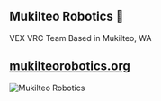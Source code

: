 ## Mukilteo Robotics 🤖
VEX VRC Team Based in Mukilteo, WA

[mukilteorobotics.org](https://mukilteorobotics.org)
---
![Mukilteo Robotics](https://user-images.githubusercontent.com/70782025/197417495-abe59ced-504d-42ac-b25c-51dc176c420c.png)
